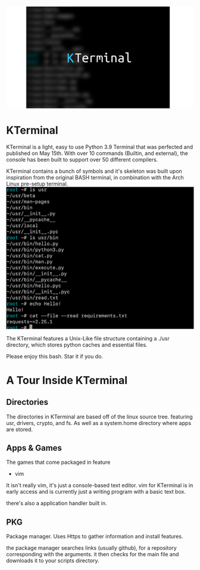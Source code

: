 ![img_1.png](img_1.png)

# KTerminal

KTerminal is a light, easy to use Python 3.9 Terminal that 
was perfected and published on May 15th. With over 10 commands (Builtin, and external),
the console has been built to support over 50 different compilers.

KTerminal contains a bunch of symbols and it's skeleton was built
upon inspiration from the original BASH terminal, in 
combination with the Arch Linux pre-setup terminal.
![img.png](img.png)

The KTerminal features a Unix-Like file structure containing a ./usr directory,
which stores python caches and essential files.

Please enjoy this bash. Star it if you do.

# A Tour Inside KTerminal
## Directories
The directories in KTerminal are based off of the linux
source tree. featuring usr, drivers, crypto, and fs. As
well as a system.home directory where apps are stored.
## Apps & Games
The games that come packaged in feature
- vim

It isn't really vim, it's just a console-based text editor.
vim for KTerminal is in early access and is currently just a
writing program with a basic text box.

there's also a application handler built in.

## PKG
Package manager. Uses Https to gather information and
install features.

the package manager searches links (usually github), 
for a repository corresponding with the arguments.
it then checks for the main file and downloads it to your scripts directory.
